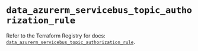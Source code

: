 # `data_azurerm_servicebus_topic_authorization_rule`

Refer to the Terraform Registry for docs: [`data_azurerm_servicebus_topic_authorization_rule`](https://registry.terraform.io/providers/hashicorp/azurerm/3.111.0/docs/data-sources/servicebus_topic_authorization_rule).
